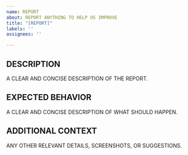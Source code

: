 ```yaml
---
name: REPORT
about: REPORT ANYTHING TO HELP US IMPROVE
title: "[REPORT]"
labels: ''
assignees: ''

---
```


## DESCRIPTION  
A CLEAR AND CONCISE DESCRIPTION OF THE REPORT.

## EXPECTED BEHAVIOR  
A CLEAR AND CONCISE DESCRIPTION OF WHAT SHOULD HAPPEN.

## ADDITIONAL CONTEXT  
ANY OTHER RELEVANT DETAILS, SCREENSHOTS, OR SUGGESTIONS.
